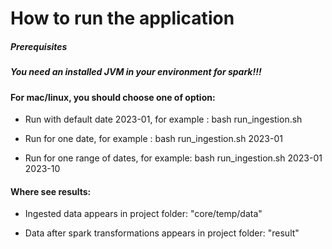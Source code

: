 # How to run the application

##### Prerequisites
##### You need an installed JVM in your environment for spark!!!

#### For mac/linux, you should choose one of option: 

- Run with default date 2023-01, for example : 
bash run_ingestion.sh

-  Run for one date, for example :
bash run_ingestion.sh 2023-01

-  Run for one range of dates, for example:
bash run_ingestion.sh 2023-01 2023-10


#### Where see results:

- Ingested data appears in project folder:
"core/temp/data"

- Data after spark transformations appears in  project folder:
"result"